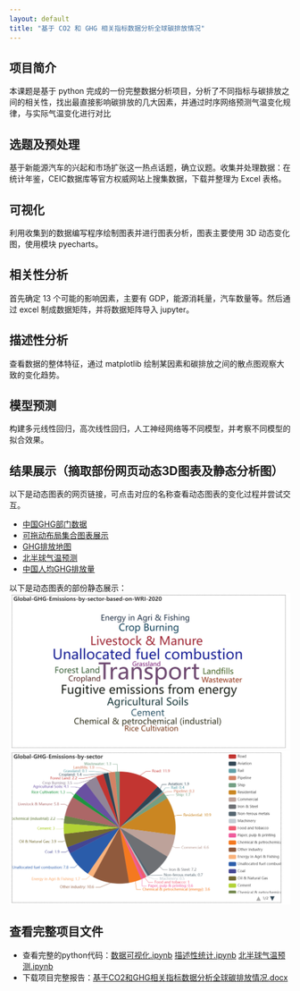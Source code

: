 ```yaml
---
layout: default
title: "基于 CO2 和 GHG 相关指标数据分析全球碳排放情况"
---
```



## 项目简介
本课题是基于 python 完成的一份完整数据分析项目，分析了不同指标与碳排放之间的相关性，找出最直接影响碳排放的几大因素，并通过时序网络预测气温变化规律，与实际气温变化进行对比

## 选题及预处理
基于新能源汽车的兴起和市场扩张这一热点话题，确立议题。收集并处理数据：在统计年鉴，CEIC数据库等官方权威网站上搜集数据，下载并整理为 Excel 表格。

## 可视化
利用收集到的数据编写程序绘制图表并进行图表分析，图表主要使用 3D 动态变化图，使用模块 pyecharts。

## 相关性分析
首先确定 13 个可能的影响因素，主要有 GDP，能源消耗量，汽车数量等。然后通过 excel 制成数据矩阵，并将数据矩阵导入 jupyter。

## 描述性分析
查看数据的整体特征，通过 matplotlib 绘制某因素和碳排放之间的散点图观察大致的变化趋势。

## 模型预测
构建多元线性回归，高次线性回归，人工神经网络等不同模型，并考察不同模型的拟合效果。

## 结果展示（摘取部份网页动态3D图表及静态分析图）
以下是动态图表的网页链接，可点击对应的名称查看动态图表的变化过程并尝试交互。
- [中国GHG部门数据](_includes/China-ghg-sector_bar3d_punch_card.html)
- [可拖动布局集合图表展示](_includes/page_draggable_layout.html)
- [GHG排放地图](_includes/total-ghg-emissions_map_globe_3D.html)
- [北半球气温预测](_includes/北半球气温预测.html)
- [中国人均GHG排放量](_includes/中国人均GHG排放量.html)

以下是动态图表的部份静态展示：
![word-cloud](image/word-cloud.png)
![GHG排放占比](image/GHG排放占比.png)

## 查看完整项目文件
- 查看完整的python代码：[数据可视化.ipynb](code/数据可视化部分代码.ipynb)  [描述性统计.ipynb](code/描述性统计.ipynb)  [北半球气温预测.ipynb](code/北半球气温预测最终版.ipynb)
- 下载项目完整报告：[基于CO2和GHG相关指标数据分析全球碳排放情况.docx](pdf/基于CO2和GHG相关指标数据分析全球碳排放情况.docx)

